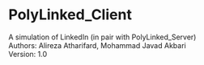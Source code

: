 # PolyLinked_Client
A simulation of LinkedIn (in pair with PolyLinked_Server)
<br />Authors: Alireza Atharifard, Mohammad Javad Akbari
<br />Version: 1.0
